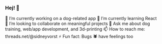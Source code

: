 ### Hej! 🖖

🔭 I’m currently working on a dog-related app
🌱 I’m currently learning React
👫 I’m looking to collaborate on meaningful projects
💬 Ask me about dog training, web/app development, and 3d-printing
📫 How to reach me: threads.net/@sidneyvorst
⚡ Fun fact: Bugs 🕷 have feelings too
